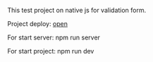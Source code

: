 This test project on native js for validation form.  

Project deploy: [open](https://yourunb.github.io/custom-validation-form/)  

For start server: npm run server   

For start project: npm run dev